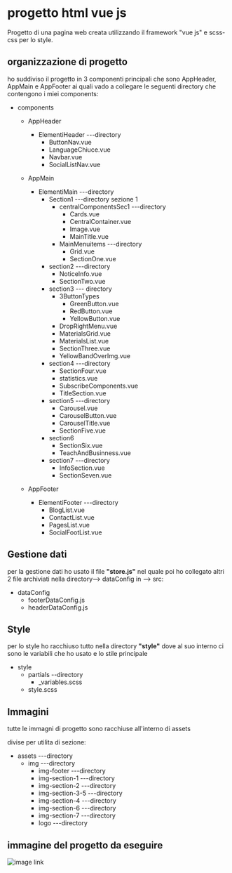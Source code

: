 # progetto html vue js

Progetto di una pagina web creata utilizzando il framework "vue js" e scss-css per lo style. 

## organizzazione di progetto 

ho suddiviso il progetto in 3 componenti principali che sono AppHeader, AppMain e AppFooter ai quali vado a collegare le seguenti directory che contengono i miei components:

- components
    - AppHeader
        - ElementiHeader    ---directory
            - ButtonNav.vue
            - LanguageChiuce.vue 
            - Navbar.vue
            - SocialListNav.vue

    - AppMain
        - ElementiMain   ---directory
            - Section1 ---directory sezione 1
                - centralComponentsSec1   ---directory
                    - Cards.vue
                    - CentralContainer.vue
                    - Image.vue
                    - MainTitle.vue
                -  MainMenuitems ---directory
                    - Grid.vue
                    - SectionOne.vue
            - section2  ---directory
                - NoticeInfo.vue
                - SectionTwo.vue
            - section3 --- directory
                - 3ButtonTypes
                    - GreenButton.vue
                    - RedButton.vue
                    - YellowButton.vue
                - DropRightMenu.vue
                - MaterialsGrid.vue
                - MaterialsList.vue
                - SectionThree.vue
                - YellowBandOverImg.vue
            - section4 ---directory
                - SectionFour.vue
                - statistics.vue
                - SubscribeComponents.vue
                - TitleSection.vue
            - section5 ---directory
                - Carousel.vue
                - CarouselButton.vue
                - CarouselTitle.vue
                - SectionFive.vue
            - section6
                - SectionSix.vue
                - TeachAndBusinness.vue
            - section7 ---directory
                - InfoSection.vue
                - SectionSeven.vue


    - AppFooter 
        - ElementiFooter    ---directory
            - BlogList.vue
            - ContactList.vue
            - PagesList.vue
            - SocialFootList.vue


## Gestione dati 
per la gestione dati ho usato il file **"store.js"** nel quale poi ho collegato altri 2 file archiviati nella directory--> dataConfig in --> src:

- dataConfig
    - footerDataConfig.js
    - headerDataConfig.js


## Style 

per lo style ho racchiuso tutto nella directory **"style"**  dove al suo interno ci sono le variabili che ho usato e lo stile principale 

- style
    - partials --directory 
        - _variables.scss
    - style.scss

## Immagini

tutte le immagni di progetto sono racchiuse all'interno di assets

divise per utilita di sezione: 

- assets ---directory
    - img ---directory
        - img-footer  ---directory
        - img-section-1  ---directory
        - img-section-2  ---directory
        - img-section-3-5  ---directory
        - img-section-4  ---directory
        - img-section-6  ---directory
        - img-section-7  ---directory
        - logo ---directory

## immagine del progetto da eseguire

![image link](src/assets/img/logo/screenshot.png)
